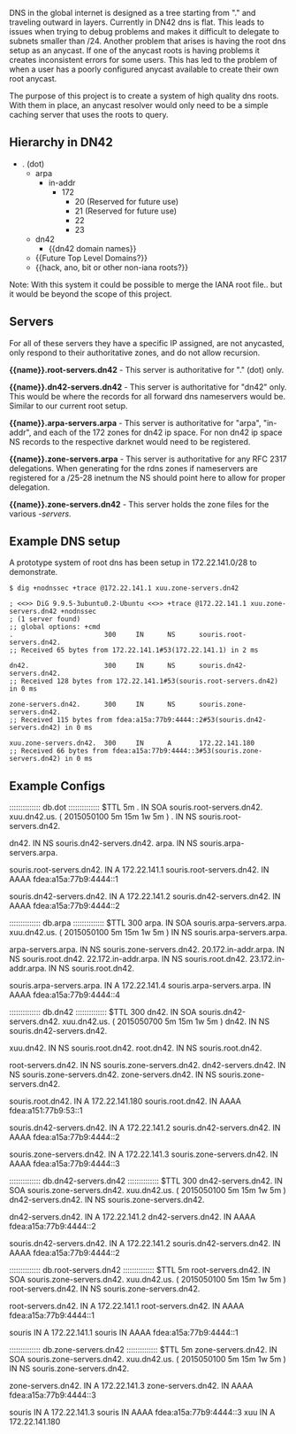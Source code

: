 DNS in the global internet is designed as a tree starting from "." and traveling outward in layers. Currently in DN42 dns is flat. This leads to issues when trying to debug problems and makes it difficult to delegate to subnets smaller than /24. Another problem that arises is having the root dns setup as an anycast. If one of the anycast roots is having problems it creates inconsistent errors for some users. This has led to the problem of when a user has a poorly configured anycast available to create their own root anycast. 

The purpose of this project is to create a system of high quality dns roots. With them in place, an anycast resolver would only need to be a simple caching server that uses the roots to query. 

## Hierarchy in DN42

 - . (dot)
   - arpa
     - in-addr
       - 172
           - 20 (Reserved for future use)
           - 21 (Reserved for future use)
           - 22
           - 23
   - dn42
     - {{dn42 domain names}}
   - {{Future Top Level Domains?}}
   - {{hack, ano, bit or other non-iana roots?}}

Note: With this system it could be possible to merge the IANA root file.. but it would be beyond the scope of this project. 

## Servers

For all of these servers they have a specific IP assigned, are not anycasted, only respond to their authoritative zones, and do not allow recursion. 

**{{name}}.root-servers.dn42** - This server is authoritative for "." (dot) only.

**{{name}}.dn42-servers.dn42** - This server is authoritative for "dn42" only. This would be where the records for all forward dns nameservers would be. Similar to our current root setup.

**{{name}}.arpa-servers.arpa** - This server is authoritative for "arpa", "in-addr", and each of the 172 zones for dn42 ip space. For non dn42 ip space NS records to the respective darknet would need to be registered. 

**{{name}}.zone-servers.arpa** - This server is authoritative for any RFC 2317 delegations. When generating for the rdns zones if nameservers are registered for a /25-28 inetnum the NS should point here to allow for proper delegation.

**{{name}}.zone-servers.dn42** - This server holds the zone files for the various *-servers.* 

## Example DNS setup

A prototype system of root dns has been setup in 172.22.141.0/28 to demonstrate.

```
$ dig +nodnssec +trace @172.22.141.1 xuu.zone-servers.dn42

; <<>> DiG 9.9.5-3ubuntu0.2-Ubuntu <<>> +trace @172.22.141.1 xuu.zone-servers.dn42 +nodnssec
; (1 server found)
;; global options: +cmd
.                       300     IN      NS      souris.root-servers.dn42.
;; Received 65 bytes from 172.22.141.1#53(172.22.141.1) in 2 ms

dn42.                   300     IN      NS      souris.dn42-servers.dn42.
;; Received 128 bytes from 172.22.141.1#53(souris.root-servers.dn42) in 0 ms

zone-servers.dn42.      300     IN      NS      souris.zone-servers.dn42.
;; Received 115 bytes from fdea:a15a:77b9:4444::2#53(souris.dn42-servers.dn42) in 0 ms

xuu.zone-servers.dn42.  300     IN      A       172.22.141.180
;; Received 66 bytes from fdea:a15a:77b9:4444::3#53(souris.zone-servers.dn42) in 0 ms

```


## Example Configs

::::::::::::::
db.dot
::::::::::::::
$TTL 5m
.     IN SOA  souris.root-servers.dn42. xuu.dn42.us.  ( 2015050100 5m 15m 1w 5m )
.     IN NS   souris.root-servers.dn42.

dn42. IN NS   souris.dn42-servers.dn42.
arpa. IN NS   souris.arpa-servers.arpa.

souris.root-servers.dn42. IN A 172.22.141.1
souris.root-servers.dn42. IN AAAA fdea:a15a:77b9:4444::1

souris.dn42-servers.dn42. IN A 172.22.141.2
souris.dn42-servers.dn42. IN AAAA fdea:a15a:77b9:4444::2



::::::::::::::
db.arpa
::::::::::::::
$TTL 300
arpa.     IN SOA  souris.arpa-servers.arpa. xuu.dn42.us.  ( 2015050100 5m 15m 1w 5m )
          IN NS   souris.arpa-servers.arpa. 

arpa-servers.arpa.   IN NS   souris.zone-servers.dn42.
20.172.in-addr.arpa. IN NS   souris.root.dn42.
22.172.in-addr.arpa. IN NS   souris.root.dn42.
23.172.in-addr.arpa. IN NS   souris.root.dn42.

souris.arpa-servers.arpa. IN A    172.22.141.4
souris.arpa-servers.arpa. IN AAAA fdea:a15a:77b9:4444::4

::::::::::::::
db.dn42
::::::::::::::
$TTL 300
dn42.     IN SOA  souris.dn42-servers.dn42. xuu.dn42.us.  ( 2015050700 5m 15m 1w 5m )
dn42.     IN NS   souris.dn42-servers.dn42. 

xuu.dn42.          IN NS   souris.root.dn42.
root.dn42.         IN NS   souris.root.dn42.

root-servers.dn42. IN NS   souris.zone-servers.dn42.
dn42-servers.dn42. IN NS   souris.zone-servers.dn42.
zone-servers.dn42. IN NS   souris.zone-servers.dn42.

souris.root.dn42. IN A 172.22.141.180
souris.root.dn42. IN AAAA fdea:a151:77b9:53::1

souris.dn42-servers.dn42. IN A    172.22.141.2
souris.dn42-servers.dn42. IN AAAA fdea:a15a:77b9:4444::2

souris.zone-servers.dn42. IN A    172.22.141.3
souris.zone-servers.dn42. IN AAAA fdea:a15a:77b9:4444::3

::::::::::::::
db.dn42-servers.dn42
::::::::::::::
$TTL 300
dn42-servers.dn42.     IN SOA  souris.zone-servers.dn42. xuu.dn42.us.  ( 2015050100 5m 15m 1w 5m )
dn42-servers.dn42.     IN NS   souris.zone-servers.dn42. 

dn42-servers.dn42.     IN A    172.22.141.2
dn42-servers.dn42.     IN AAAA fdea:a15a:77b9:4444::2

souris.dn42-servers.dn42. IN A    172.22.141.2
souris.dn42-servers.dn42. IN AAAA fdea:a15a:77b9:4444::2


::::::::::::::
db.root-servers.dn42
::::::::::::::
$TTL 5m
root-servers.dn42.  IN SOA  souris.zone-servers.dn42. xuu.dn42.us.  ( 2015050100 5m 15m 1w 5m )
root-servers.dn42.  IN NS   souris.zone-servers.dn42.

root-servers.dn42.     IN A    172.22.141.1
root-servers.dn42.     IN AAAA fdea:a15a:77b9:4444::1

souris IN A 172.22.141.1
souris IN AAAA fdea:a15a:77b9:4444::1


::::::::::::::
db.zone-servers.dn42
::::::::::::::
$TTL 5m
zone-servers.dn42. IN SOA  souris.zone-servers.dn42. xuu.dn42.us.  ( 2015050100 5m 15m 1w 5m )
                   IN NS   souris.zone-servers.dn42. 

zone-servers.dn42.     IN A    172.22.141.3
zone-servers.dn42.     IN AAAA fdea:a15a:77b9:4444::3

souris IN A 172.22.141.3
souris IN AAAA fdea:a15a:77b9:4444::3
xuu    IN A 172.22.141.180
